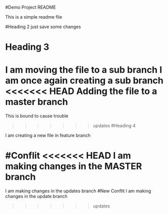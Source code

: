 #Demo Project README

This is a simple readme file 

#Heading 2
just save some changes 

# Heading 3
I am moving the file to a sub branch
I am once again creating a sub branch
<<<<<<< HEAD
Adding the file to a master branch
=======
This is bound to cause trouble
>>>>>>> updates
#Heading 4

I am creating a new file in feature branch

#Conflit
<<<<<<< HEAD
I am making changes in the MASTER branch 
=======
I am making changes in the updates branch 
#New Conflit
I am making changes in the update branch
>>>>>>> updates
